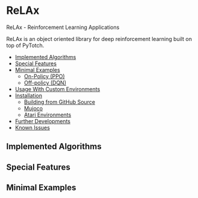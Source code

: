 # ReLAx
ReLAx - Reinforcement Learning Applications

ReLAx is an object oriented library for deep reinforcement learning built on top of PyTotch.

<!-- toc -->

- [Implemented Algorithms](#implemented-algorithms)
- [Special Features](#special-features)
- [Minimal Examples](#minimal-examples)
  - [On-Policy (PPO)](#on-policy-(ppo))
  - [Off-policy (DQN)](#off-policy-(dqn))
- [Usage With Custom Environments](#usage-with-custom-envirionments)
- [Installation](#installation)
  - [Building from GitHub Source](#building-from-github-source)
  - [Mujoco](#mujoco)
  - [Atari Environments](#atari-environments)
- [Further Developments](#further-developments)
- [Known Issues](#known-issues)

<!-- tocstop -->

## Implemented Algorithms

## Special Features

## Minimal Examples

